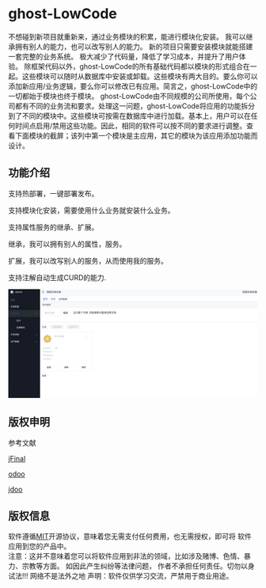 # ghost-LowCode
不想碰到新项目就重新来，通过业务模块的积累，能进行模块化安装。
我可以继承拥有别人的能力，也可以改写别人的能力。
新的项目只需要安装模块就能搭建一套完整的业务系统。
极大减少了代码量，降低了学习成本，并提升了用户体验。
除框架代码以外，ghost-LowCode的所有基础代码都以模块的形式组合在一起。这些模块可以随时从数据库中安装或卸载。这些模块有两大目的。要么你可以添加新应用/业务逻辑，要么你可以修改已有应用。简言之，ghost-LowCode中的一切都始于模块也终于模块。
ghost-LowCode由不同规模的公司所使用，每个公司都有不同的业务流和要求。处理这一问题，ghost-LowCode将应用的功能拆分到了不同的模块中。这些模块可按需在数据库中进行加载。基本上，用户可以在任何时间点启用/禁用这些功能。因此，相同的软件可以按不同的要求进行调整。查看下面模块的截屏；该列中第一个模块是主应用，其它的模块为该应用添加功能而设计。



## 功能介绍

支持热部署，一键部署发布。

支持模块化安装，需要使用什么业务就安装什么业务。

支持属性服务的继承、扩展。

继承，我可以拥有别人的属性，服务。

扩展，我可以改写别人的服务，从而使用我的服务。

支持注解自动生成CURD的能力.


![](WX20240623-165744@2x.png)

## 版权申明

参考文献



[jFinal](https://github.com/jfinal/jfinal.git) 

[odoo](https://github.com/odoo/odoo.git)  

[jdoo](https://github.com/CSharpStudio/Jdoo.git)


## 版权信息

软件遵循[MIT](https://baike.baidu.com/item/MIT/10772952)开源协议，意味着您无需支付任何费用，也无需授权，即可将 软件应用到您的产品中。  
注意：这并不意味着您可以将软件应用到非法的领域，比如涉及赌博、色情、暴力、宗教等方面。
如因此产生纠纷等法律问题， 作者不承担任何责任。切勿以身试法!!! 网络不是法外之地
声明：软件仅供学习交流，严禁用于商业用途。



